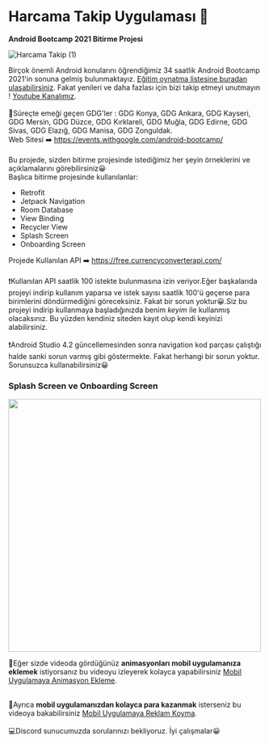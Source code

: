 # Harcama Takip Uygulaması 📱
**Android Bootcamp 2021 Bitirme Projesi**

![Harcama Takip (1)](https://user-images.githubusercontent.com/49096704/117194263-8f1f1c80-adec-11eb-995f-136d8e42e749.gif)

Birçok önemli Android konularını öğrendiğimiz 34 saatlik Android Bootcamp 2021'in sonuna gelmiş bulunmaktayız. [Eğitim oynatma listesine buradan ulaşabilirsiniz](https://www.youtube.com/playlist?list=PLZj2Q42tw-6915lSwwLBI8zXJHemcFYnj). Fakat yenileri ve daha fazlası için bizi takip etmeyi unutmayın !
[Youtube Kanalımız](https://www.youtube.com/channel/UCwHGWX8X0TqGXMb-Q_GkmPg).<br/><br/>
🏁Süreçte emeği geçen GDG'ler : GDG Konya, GDG Ankara, GDG Kayseri, GDG Mersin, GDG Düzce, GDG Kırklareli, GDG Muğla, GDG Edirne, GDG Sivas, GDG Elazığ, GDG Manisa, GDG Zonguldak.<br/>
Web Sitesi ➡️ https://events.withgoogle.com/android-bootcamp/ <br/><br/>
Bu projede, sizden bitirme projesinde istediğimiz her şeyin örneklerini ve açıklamalarını görebilirsiniz😀
<br/>
Başlıca bitirme projesinde kullanılanlar:<br/>
- Retrofit
- Jetpack Navigation
- Room Database
- View Binding
- Recycler View
- Splash Screen
- Onboarding Screen

Projede Kullanılan API ➡️ https://free.currencyconverterapi.com/ <br/><br/>
❗️Kullanılan API saatlik 100 istekte bulunmasına izin veriyor.Eğer başkalarıda projeyi indirip kullanım yaparsa ve istek sayısı saatlik 100'ü geçerse para birimlerini döndürmediğini göreceksiniz. Fakat bir sorun yoktur😀.Siz bu projeyi indirip kullanmaya başladığınızda benim *keyim* ile kullanmış olacaksınız. Bu yüzden kendiniz siteden kayıt olup kendi keyinizi alabilirsiniz.<br/><br/>
❗️Android Studio 4.2 güncellemesinden sonra navigation kod parçası çalıştığı halde sanki sorun varmış gibi göstermekte. Fakat herhangi bir sorun yoktur. Sorunsuzca kullanabilirsiniz😀
### Splash Screen ve Onboarding Screen
<img src="https://user-images.githubusercontent.com/49096704/117197651-bd066000-adf0-11eb-8f4a-52e68189f71e.gif" height="500">

<br/>

🏁Eğer sizde videoda gördüğünüz **animasyonları mobil uygulamanıza eklemek** istiyorsanız bu videoyu izleyerek kolayca yapabilirsiniz [Mobil Uygulamaya Animasyon Ekleme](https://www.youtube.com/watch?v=QgEmL3pVN88).<br/><br/>

🏁Ayrıca **mobil uygulamanızdan kolayca para kazanmak** isterseniz bu videoya bakabilirsiniz
[Mobil Uygulamaya Reklam Koyma](https://www.youtube.com/watch?v=nAs_fryOm-E).<br/><br/>
💻Discord sunucumuzda sorularınızı bekliyoruz. İyi çalışmalar😀<br/><br/>


